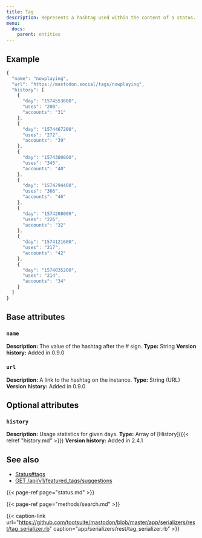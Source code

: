 ```yaml
---
title: Tag
description: Represents a hashtag used within the content of a status.
menu:
  docs:
    parent: entities
---
```


## Example

```javascript
{
  "name": "nowplaying",
  "url": "https://mastodon.social/tags/nowplaying",
  "history": [
    {
      "day": "1574553600",
      "uses": "200",
      "accounts": "31"
    },
    {
      "day": "1574467200",
      "uses": "272",
      "accounts": "39"
    },
    {
      "day": "1574380800",
      "uses": "345",
      "accounts": "40"
    },
    {
      "day": "1574294400",
      "uses": "366",
      "accounts": "46"
    },
    {
      "day": "1574208000",
      "uses": "226",
      "accounts": "32"
    },
    {
      "day": "1574121600",
      "uses": "217",
      "accounts": "42"
    },
    {
      "day": "1574035200",
      "uses": "214",
      "accounts": "34"
    }
  ]
}
```

## Base attributes

### `name` <a id="name"></a>

**Description:** The value of the hashtag after the \# sign.
**Type:** String
**Version history:** Added in 0.9.0

### `url` <a id="url"></a>

**Description:** A link to the hashtag on the instance.
**Type:** String \(URL\)
**Version history:** Added in 0.9.0

## Optional attributes

### `history` <a id="history"></a>

**Description:** Usage statistics for given days.
**Type:** Array of [History]({{< relref "history.md" >}})
**Version history:** Added in 2.4.1

## See also

* [Status\#tags](status.md#tags)
* [GET /api/v1/featured\_tags/suggestions](../methods/accounts/featured_tags.md#suggested-tags-to-feature)

{{< page-ref page="status.md" >}}

{{< page-ref page="methods/search.md" >}}

{{< caption-link url="https://github.com/tootsuite/mastodon/blob/master/app/serializers/rest/tag_serializer.rb" caption="app/serializers/rest/tag\_serializer.rb" >}}



